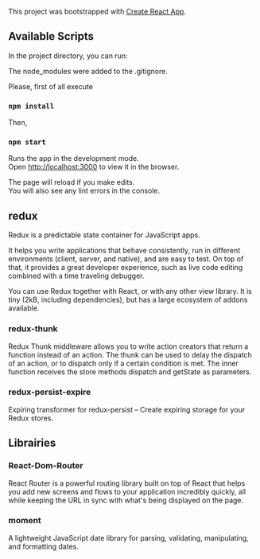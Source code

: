 This project was bootstrapped with [Create React App](https://github.com/facebook/create-react-app).

## Available Scripts

In the project directory, you can run:

The node_modules were added to the .gitignore. 

Please, first of all execute 

### `npm install`

Then, 

### `npm start`

Runs the app in the development mode.<br>
Open [http://localhost:3000](http://localhost:3000) to view it in the browser.

The page will reload if you make edits.<br>
You will also see any lint errors in the console.


## redux


Redux is a predictable state container for JavaScript apps.

It helps you write applications that behave consistently, run in different environments (client, server, and native), and are easy to test. On top of that, it provides a great developer experience, such as live code editing combined with a time traveling debugger.

You can use Redux together with React, or with any other view library. It is tiny (2kB, including dependencies), but has a large ecosystem of addons available.

### redux-thunk

Redux Thunk middleware allows you to write action creators that return a function instead of an action. The thunk can be used to delay the dispatch of an action, or to dispatch only if a certain condition is met. The inner function receives the store methods dispatch and getState as parameters.

### redux-persist-expire

Expiring transformer for redux-persist – Create expiring storage for your Redux stores.

## Librairies

### React-Dom-Router

React Router is a powerful routing library built on top of React that helps you add new screens and flows to your application incredibly quickly, all while keeping the URL in sync with what's being displayed on the page.

### moment

A lightweight JavaScript date library for parsing, validating, manipulating, and formatting dates.